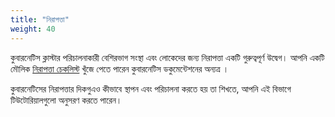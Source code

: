 ```yaml
---
title: "নিরাপত্তা"
weight: 40
---
```


কুবারনেটিস ক্লাস্টার পরিচালনাকারী বেশিরভাগ সংস্থা এবং লোকেদের জন্য নিরাপত্তা একটি গুরুত্বপূর্ণ উদ্বেগ।
আপনি একটি মৌলিক [নিরাপত্তা চেকলিস্ট](/bn/docs/concepts/security/security-checklist/) খুঁজে পেতে পারেন
কুবারনেটিস ডকুমেন্টেশনের অন্যত্র ।

কুবারনেটিসের নিরাপত্তার দিকগুএও কীভাবে স্থাপন এবং পরিচালনা করতে হয় তা শিখতে,
আপনি এই বিভাগে টিউটোরিয়ালগুলো অনুসরণ করতে পারেন।

